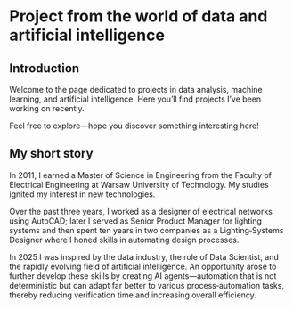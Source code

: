 # Project from the world of data and artificial intelligence


## Introduction


Welcome to the page dedicated to projects in data analysis, machine learning, and artificial intelligence. Here you’ll find projects I’ve been working on recently.

Feel free to explore—hope you discover something interesting here!

## My short story


In 2011, I earned a Master of Science in Engineering from the Faculty of Electrical Engineering at Warsaw University of Technology. My studies ignited my interest in new technologies.

Over the past three years, I worked as a designer of electrical networks using AutoCAD; later I served as Senior Product Manager for lighting systems and then spent ten years in two companies as a Lighting‑Systems Designer where I honed skills in automating design processes.

In 2025 I was inspired by the data industry, the role of Data Scientist, and the rapidly evolving field of artificial intelligence. An opportunity arose to further develop these skills by creating AI agents—automation that is not deterministic but can adapt far better to various process‑automation tasks, thereby reducing verification time and increasing overall efficiency.

